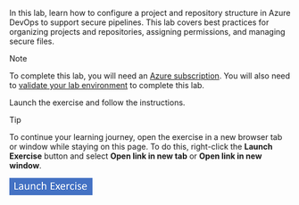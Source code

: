 In this lab, learn how to configure a project and repository structure in Azure DevOps to support secure pipelines. This lab covers best practices for organizing projects and repositories, assigning permissions, and managing secure files.

> [!NOTE]
> To complete this lab, you will need an [Azure subscription](https://azure.microsoft.com/free). You will also need to [validate your lab environment](https://aka.ms/mslearn-implement-security-through-pipeline-validate-lab-environment) to complete this lab.

Launch the exercise and follow the instructions.

> [!TIP]
> To continue your learning journey, open the exercise in a new browser tab or window while staying on this page. To do this, right-click the **Launch Exercise** button and select **Open link in new tab** or **Open link in new window**.

[![Button to launch exercise.](../media/launch-exercise.png)](https://aka.ms/mslearn-lab-configure-project-repository-structure-support-secure-pipelines)
